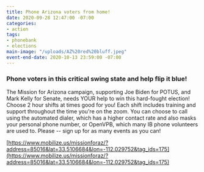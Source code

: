 ```yaml
---
title: Phone Arizona voters from home!
date: 2020-09-28 12:47:00 -07:00
categories:
- action
tags:
- phonebank
- elections
main-image: "/uploads/AZ%20red%20bluff.jpeg"
event-end-date: 2020-10-13 23:59:00 -07:00
---
```


### Phone voters in this critical swing state and help flip it blue!

The Mission for Arizona campaign, supporting Joe Biden for POTUS, and Mark Kelly for Senate, needs YOUR help to win this hard-fought election! Choose 2 hour shifts at times good for you! Each shift includes training and support throughout the time you're on the zoom.  You can choose to call using the automated dialer, which has a higher contact rate and also masks your personal phone number, or OpenVPB, which many IB phone volunteers are used to.  Please -- sign up for as many events as you can! 

[https://www.mobilize.us/missionforaz/?address=85016&lat=33.5106684&lon=-112.029752&tag_ids=175](https://www.mobilize.us/missionforaz/?address=85016&lat=33.5106684&lon=-112.029752&tag_ids=175)